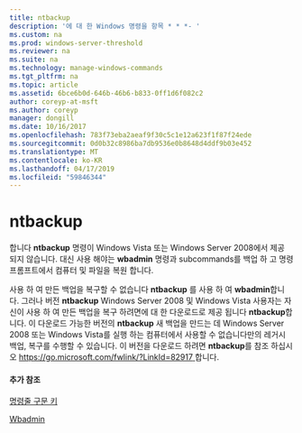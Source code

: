 ```yaml
---
title: ntbackup
description: '에 대 한 Windows 명령을 항목 * * *- '
ms.custom: na
ms.prod: windows-server-threshold
ms.reviewer: na
ms.suite: na
ms.technology: manage-windows-commands
ms.tgt_pltfrm: na
ms.topic: article
ms.assetid: 6bce6b0d-646b-46b6-b833-0ff1d6f082c2
author: coreyp-at-msft
ms.author: coreyp
manager: dongill
ms.date: 10/16/2017
ms.openlocfilehash: 783f73eba2aeaf9f30c5c1e12a623f1f87f24ede
ms.sourcegitcommit: 0d0b32c8986ba7db9536e0b8648d4ddf9b03e452
ms.translationtype: MT
ms.contentlocale: ko-KR
ms.lasthandoff: 04/17/2019
ms.locfileid: "59846344"
---
```

# <a name="ntbackup"></a>ntbackup



합니다 **ntbackup** 명령이 Windows Vista 또는 Windows Server 2008에서 제공 되지 않습니다. 대신 사용 해야는 **wbadmin** 명령과 subcommands를 백업 하 고 명령 프롬프트에서 컴퓨터 및 파일을 복원 합니다.

사용 하 여 만든 백업을 복구할 수 없습니다 **ntbackup** 를 사용 하 여 **wbadmin**합니다. 그러나 버전 **ntbackup** Windows Server 2008 및 Windows Vista 사용자는 자신이 사용 하 여 만든 백업을 복구 하려면에 대 한 다운로드로 제공 됩니다 **ntbackup**합니다. 이 다운로드 가능한 버전의 **ntbackup** 새 백업을 만드는 데 Windows Server 2008 또는 Windows Vista를 실행 하는 컴퓨터에서 사용할 수 없습니다만의 레거시 백업, 복구를 수행할 수 있습니다. 이 버전을 다운로드 하려면 **ntbackup**를 참조 하십시오 [ https://go.microsoft.com/fwlink/?LinkId=82917 ](https://go.microsoft.com/fwlink/?LinkId=82917)합니다.

#### <a name="additional-references"></a>추가 참조

[명령줄 구문 키](command-line-syntax-key.md)

[Wbadmin](wbadmin.md)